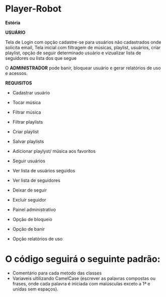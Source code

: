 # Player-Robot


**Estória**

**USUÁRIO**

  Tela de Login com opção cadastre-se para usuários não cadastrados onde solicita email,
  Tela inicial com filtragem de músicas, playlist, usuários, criar playlist, opção de seguir determinado 
  usuário e vizualizar lista de seguidores ou lista dos que segue

  O **ADMINISTRADOR** pode banir, bloquear usuário e gerar relatórios de uso e acessos.

**REQUISITOS**

  - Cadastrar usuário
  - Tocar música
  - Filtrar música
  - Filtrar playlists
  - Criar playlist
  - Salvar playlists
  - Adicionar playlyst/ música aos favoritos
  - Seguir usuários
  - Ver lista de usuários seguidos
  - Ver lista de seguidores
  - Deixar de seguir
  - Excluir seguidor
  
  - Painel administrativo
  - Opção de bloqueio
  - Opção de banir
  - Opção relatórios de uso

# O código seguirá o seguinte padrão:
  - Comentário para cada metodo das classes
  - Variaveis ultilizando CamelCase (escrever as palavras compostas ou frases, onde cada palavra é iniciada com maiúsculas exceto a 1ª e unidas sem espaços).
